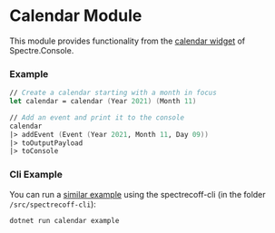 # Calendar Module
This module provides functionality from the [calendar widget](https://spectreconsole.net/widgets/calendar) of Spectre.Console.

### Example
```fs
// Create a calendar starting with a month in focus
let calendar = calendar (Year 2021) (Month 11)

// Add an event and print it to the console
calendar
|> addEvent (Event (Year 2021, Month 11, Day 09))
|> toOutputPayload
|> toConsole
```

### Cli Example
You can run a [similar example](../../src/spectrecoff-cli/commands/Calendar.fs) using the spectrecoff-cli (in the folder `/src/spectrecoff-cli`):
```fs
dotnet run calendar example
```

